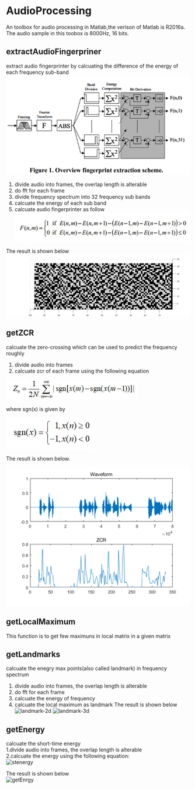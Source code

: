 # AudioProcessing
An toolbox for audio processing in Matlab,the verison of Matlab is R2016a. </br>
The audio sample in this toobox is 8000Hz, 16 bits.

## extractAudioFingerpriner
extract audio fingerprinter by calcuating the difference of the energy of each frequency sub-band 
![Extraction process](https://github.com/DandelionLau/AudioProcessing/blob/master/pic/audiofingerprinter.jpg)

1. divide audio into frames, the overlap length is alterable
2. do fft for each frame 
3. divide frequency spectrum into 32 frequency sub bands
4. calcuate the energy of each sub band
5. calcuate audio fingerprinter as follow</br>
![Bit Derviation](https://github.com/DandelionLau/AudioProcessing/blob/master/pic/bitDerivation.JPG)

The result is shown below
![printer](https://github.com/DandelionLau/AudioProcessing/blob/master/pic/fingerprinter.png)

## getZCR
calcuate the zero-crossing which can be used to predict the frequency roughly
1. divide audio into frames 
2. calcuate zcr of each frame using the following equation

![ZCR](https://github.com/DandelionLau/AudioProcessing/blob/master/pic/ZCR.JPG)
                                   
where sgn(x) is given by

![sgn(x)](https://github.com/DandelionLau/AudioProcessing/blob/master/pic/sgn.JPG)

The result is shown below.

![zcrpic](https://github.com/DandelionLau/AudioProcessing/blob/master/pic/ZeroCrossingRate.png)
## getLocalMaximum
This function is to get few maximuns in local matrix in a given matrix

## getLandmarks
calcuate the enegry max points(also called landmark) in frequency spectrum 
1. divide audio into frames, the overlap length is alterable
2. do fft for each frame 
3. calcuate the energy of frequency 
4. calcuate the local maximum as landmark
The result is shown below
![landmark-2d](https://github.com/DandelionLau/AudioProcessing-toolbox/blob/master/pic/landmark-2d.png)
![landmark-3d](https://github.com/DandelionLau/AudioProcessing-toolbox/blob/master/pic/landmark-3d.png)

## getEnergy
calcuate the short-time energy</br>
1.divide audio into frames, the overlap length is alterable</br>
2.calcuate the energy using the following equation:</br>
![stenergy](https://github.com/DandelionLau/AudioProcessing-toolbox/blob/master/pic/short-time-energy.png)

The result is shown below</br>
![getEnrgy](https://github.com/DandelionLau/AudioProcessing-toolbox/blob/master/pic/getEnergy.png)
